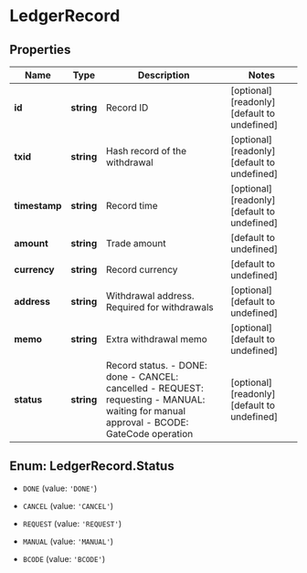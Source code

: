 # LedgerRecord

## Properties

Name | Type | Description | Notes
------------ | ------------- | ------------- | -------------
**id** | **string** | Record ID | [optional] [readonly] [default to undefined]
**txid** | **string** | Hash record of the withdrawal | [optional] [readonly] [default to undefined]
**timestamp** | **string** | Record time | [optional] [readonly] [default to undefined]
**amount** | **string** | Trade amount | [default to undefined]
**currency** | **string** | Record currency | [default to undefined]
**address** | **string** | Withdrawal address. Required for withdrawals | [optional] [default to undefined]
**memo** | **string** | Extra withdrawal memo | [optional] [default to undefined]
**status** | **string** | Record status.  - DONE: done - CANCEL: cancelled - REQUEST: requesting - MANUAL: waiting for manual approval - BCODE: GateCode operation | [optional] [readonly] [default to undefined]

## Enum: LedgerRecord.Status

* `DONE` (value: `'DONE'`)

* `CANCEL` (value: `'CANCEL'`)

* `REQUEST` (value: `'REQUEST'`)

* `MANUAL` (value: `'MANUAL'`)

* `BCODE` (value: `'BCODE'`)


